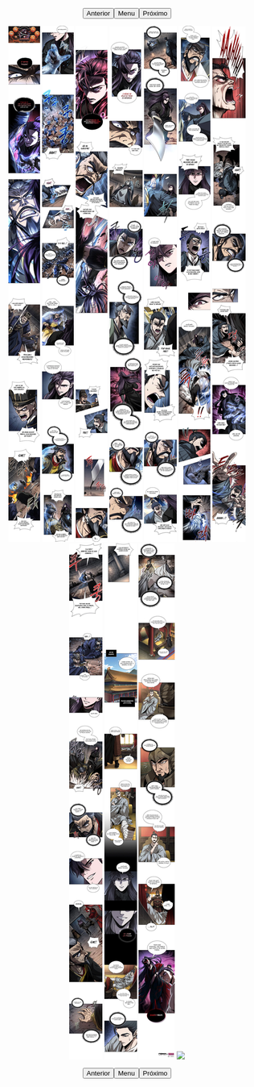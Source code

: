 <p style="text-align: center;"><button name="anterior" onclick="./chap-0218/readme.md">Anterior</button><button name="menu" onclick="./readme.md">Menu</button><button name="próximo" onclick="./chap-0220/readme.md">Próximo</button></p> <p style="text-align: center;"><img src="001.webp"> <img src="002.webp"> <img src="003.webp"> <img src="004.webp"> <img src="005.webp"> <img src="006.webp"> <img src="007.webp"> <img src="008.webp"> <img src="009.webp"> <img src="010.webp"> <img src="readme.md"> </p> <p style="text-align: center;"><button name="anterior" onclick="./chap-0218/readme.md">Anterior</button><button name="menu" onclick="./readme.md">Menu</button><button name="próximo" onclick="./chap-0220/readme.md">Próximo</button></p>